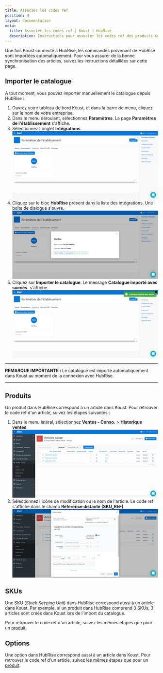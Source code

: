 ```yaml
---
title: Associer les codes ref
position: 4
layout: documentation
meta:
  title: Associer les codes ref | Koust | HubRise
  description: Instructions pour associer les codes ref des produits Koust avec d'autres applications connectées à HubRise pour la synchronisation des données.
---
```


Une fois Koust connecté à HubRise, les commandes provenant de HubRise sont importées automatiquement. Pour vous assurer de la bonne synchronisation des articles, suivez les instructions détaillées sur cette page.

## Importer le catalogue

A tout moment, vous pouvez importer manuellement le catalogue depuis HubRise :

1. Ouvrez votre tableau de bord Koust, et dans la barre de menu, cliquez sur le nom de votre entreprise.
1. Dans le menu déroulant, sélectionnez **Paramètres**. La page **Paramètres de l'établissement** s'affiche.
1. Sélectionnez l'onglet **Intégrations**.
   ![Associer les codes ref - Onglet Intégrations](../images/004-fr-koust-onglet-integrations-connecte.png)
1. Cliquez sur le bloc **HubRise** présent dans la liste des intégrations. Une boîte de dialogue s'ouvre.
   ![Associer les codes ref - Informations](../images/005-fr-koust-hubrise-informations.png)
1. Cliquez sur **Importer le catalogue**. Le message **Catalogue importé avec succès.** s'affiche.
   ![Associer les codes ref - Catalogue importé](../images/006-fr-koust-catalogue-importe.png)

---

**REMARQUE IMPORTANTE :** Le catalogue est importé automatiquement dans Koust au moment de la connexion avec HubRise.

---

## Produits

Un produit dans HubRise correspond à un article dans Koust. Pour retrouver le code ref d'un article, suivez les étapes suivantes :

1. Dans le menu latéral, sélectionnez **Ventes - Conso.** > **Historique ventes**.
   ![Associer les codes ref - Liste des articles](../images/010-fr-koust-liste-articles.png)
1. Sélectionnez l'icône de modification ou le nom de l'article. Le code ref s'affiche dans le champ **Référence distante (SKU_REF)**.
   ![Associer les codes ref - Détail article](../images/011-fr-koust-liste-articles-detail.png)

## SKUs

Une SKU (_Stock Keeping Unit_) dans HubRise correspond aussi à un article dans Koust. Par exemple, si un produit dans HubRise comprend 3 SKUs, 3 articles sont créés dans Koust lors de l'import du catalogue.

Pour retrouver le code ref d'un article, suivez les mêmes étapes que pour un [produit](/apps/koust/associer-codes-ref#produits).

## Options

Une option dans HubRise correspond aussi à un article dans Koust. Pour retrouver le code ref d'un article, suivez les mêmes étapes que pour un [produit](/apps/koust/associer-codes-ref#produits).
